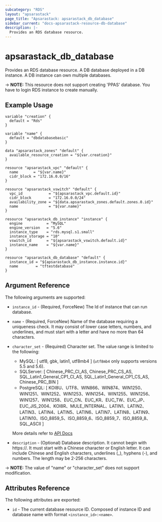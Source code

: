 ```yaml
---
subcategory: "RDS"
layout: "apsarastack"
page_title: "Apsarastack: apsarastack_db_database"
sidebar_current: "docs-apsarastack-resource-db-database"
description: |-
  Provides an RDS database resource.
---
```


# apsarastack\_db\_database

Provides an RDS database resource. A DB database deployed in a DB instance. A DB instance can own multiple databases.

-> **NOTE:** This resource does not support creating 'PPAS' database. You have to login RDS instance to create manually.

## Example Usage

```
variable "creation" {
  default = "Rds"
}

variable "name" {
  default = "dbdatabasebasic"
}

data "apsarastack_zones" "default" {
  available_resource_creation = "${var.creation}"
}

resource "apsarastack_vpc" "default" {
  name       = "${var.name}"
  cidr_block = "172.16.0.0/16"
}

resource "apsarastack_vswitch" "default" {
  vpc_id            = "${apsarastack_vpc.default.id}"
  cidr_block        = "172.16.0.0/24"
  availability_zone = "${data.apsarastack_zones.default.zones.0.id}"
  name              = "${var.name}"
}

resource "apsarastack_db_instance" "instance" {
  engine           = "MySQL"
  engine_version   = "5.6"
  instance_type    = "rds.mysql.s1.small"
  instance_storage = "10"
  vswitch_id       = "${apsarastack_vswitch.default.id}"
  instance_name    = "${var.name}"
}

resource "apsarastack_db_database" "default" {
  instance_id = "${apsarastack_db_instance.instance.id}"
  name        = "tftestdatabase"
}
```
 
## Argument Reference

The following arguments are supported:

* `instance_id` - (Required, ForceNew) The Id of instance that can run database.
* `name` - (Required, ForceNew) Name of the database requiring a uniqueness check. It may consist of lower case letters, numbers, and underlines, and must start with a letter
                      and have no more than 64 characters.
* `character_set` - (Required) Character set. The value range is limited to the following:
    - MySQL: [ utf8, gbk, latin1, utf8mb4 ] \(`utf8mb4` only supports versions 5.5 and 5.6\).
    - SQLServer: [ Chinese_PRC_CI_AS, Chinese_PRC_CS_AS, SQL_Latin1_General_CP1_CI_AS, SQL_Latin1_General_CP1_CS_AS, Chinese_PRC_BIN ]
    - PostgreSQL: [ KOI8U、UTF8、WIN866、WIN874、WIN1250、WIN1251、WIN1252、WIN1253、WIN1254、WIN1255、WIN1256、WIN1257、WIN1258、EUC_CN、EUC_KR、EUC_TW、EUC_JP、EUC_JIS_2004、KOI8R、MULE_INTERNAL、LATIN1、LATIN2、LATIN3、LATIN4、LATIN5、LATIN6、LATIN7、LATIN8、LATIN9、LATIN10、ISO_8859_5、ISO_8859_6、ISO_8859_7、ISO_8859_8、SQL_ASCII ]
  
   More details refer to [API Docs](https://www.alibabacloud.com/help/zh/doc-detail/26258.htm)

* `description` - (Optional) Database description. It cannot begin with https://. It must start with a Chinese character or English letter. It can include Chinese and English characters, underlines (_), hyphens (-), and numbers. The length may be 2-256 characters.

-> **NOTE:** The value of "name" or "character_set"  does not support modification.


## Attributes Reference

The following attributes are exported:

* `id` - The current database resource ID. Composed of instance ID and database name with format `<instance_id>:<name>`.
